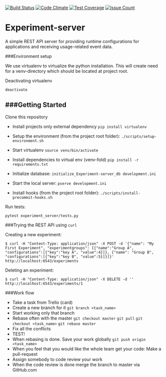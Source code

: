 [![Build Status](https://travis-ci.org/TheSoftwareFactory/experiment-server.svg?branch=master)](https://travis-ci.org/TheSoftwareFactory/experiment-server)
[![Code Climate](https://codeclimate.com/github/TheSoftwareFactory/experiment-server/badges/gpa.svg)](https://codeclimate.com/github/TheSoftwareFactory/experiment-server)
[![Test Coverage](https://codeclimate.com/github/TheSoftwareFactory/experiment-server/badges/coverage.svg)](https://codeclimate.com/github/TheSoftwareFactory/experiment-server/coverage)
[![Issue Count](https://codeclimate.com/github/TheSoftwareFactory/experiment-server/badges/issue_count.svg)](https://codeclimate.com/github/TheSoftwareFactory/experiment-server)
# Experiment-server

A simple REST API server for providing runtime configurations for applications and receiving usage-related event data.

###Environment setup

We use virtualenv to virtualize the python installation. This will create need for a venv-directory which should be located at project root.

Deactivating virtualenv

`deactivate`


###Getting Started
---------------

Clone this repository

- Install projects only external dependency
`pip install virtualenv`

- Setup the environment (from the project root folder):
`./scripts/setup-environment.sh`

- Start virtualenv
`source venv/bin/activate`

- Install dependencies to virtual env (venv-fold)
`pip install -r requirements.txt`

- Initialize database:
`initialize_Experiment-server_db development.ini`

- Start the local server:
`pserve development.ini`

- Install hooks (from the project root folder):
`./scripts/install-precommit-hooks.sh`


Run tests:

`pytest experiment_server/tests.py`

###Trying the REST API using `curl`

Creating a new experiment:

    $ curl -H "Content-Type: application/json" -X POST -d '{"name": "My First Experiment", "experimentgroups": [{"name":"Group A", "configurations":[{"key":"key A", "value":4}]}, {"name": "Group B", "configurations":[{"key":"key B", "value":5}]}]}' http://localhost:6543/experiments

Deleting an experiment:

    $ curl -H "Content-Type: application/json" -X DELETE -d '' http://localhost:6543/experiments/1

###Work flow

- Take a task from Trello (card)
- Create a new branch for it `git branch <task_name>`
- Start working only that branch
- Rebase often with the master `git checkout master` `git pull` `git checkout <task_name>` `git rebase master`
- Fix all the conflicts
- TEST!
- When rebasing is done. Save your work globally `git push origin <task_name>`
- When you feel that you would like the whole team get your code: Make a pull-request
- Assign somebody to code review your work
- When the code review is done merge the branch to master via GitHub.com

